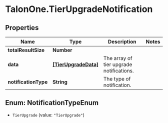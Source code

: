 # TalonOne.TierUpgradeNotification

## Properties

Name | Type | Description | Notes
------------ | ------------- | ------------- | -------------
**totalResultSize** | **Number** |  | 
**data** | [**[TierUpgradeData]**](TierUpgradeData.md) | The array of tier upgrade notifications. | 
**notificationType** | **String** | The type of notification. | 



## Enum: NotificationTypeEnum


* `TierUpgrade` (value: `"TierUpgrade"`)




